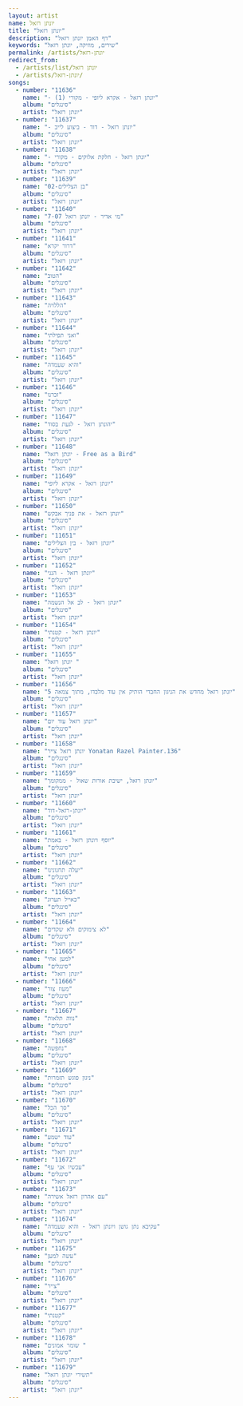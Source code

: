 ```yaml
---
layout: artist
name: יונתן רזאל
title: "יונתן רזאל"
description: "דף האמן יונתן רזאל"
keywords: "שירים, מוזיקה, יונתן רזאל"
permalink: /artists/יונתן-רזאל
redirect_from:
  - /artists/list/יונתן רזאל
  - /artists/יונתן-רזאל/
songs:
  - number: "11636"
    name: "- יונתן רזאל - אקרא ליופי - מקורי (1)"
    album: "סינגלים"
    artist: "יונתן רזאל"
  - number: "11637"
    name: "- יונתן רזאל - דוד - ביצוע לייב"
    album: "סינגלים"
    artist: "יונתן רזאל"
  - number: "11638"
    name: "- יונתן רזאל - חלקת אלוקים - מקורי"
    album: "סינגלים"
    artist: "יונתן רזאל"
  - number: "11639"
    name: "02-בן הצלילים"
    album: "סינגלים"
    artist: "יונתן רזאל"
  - number: "11640"
    name: "7-07 מי אדיר - יונתן רזאל"
    album: "סינגלים"
    artist: "יונתן רזאל"
  - number: "11641"
    name: "דרור יקרא"
    album: "סינגלים"
    artist: "יונתן רזאל"
  - number: "11642"
    name: "הטוב"
    album: "סינגלים"
    artist: "יונתן רזאל"
  - number: "11643"
    name: "הללויה"
    album: "סינגלים"
    artist: "יונתן רזאל"
  - number: "11644"
    name: "ואני תפילתי"
    album: "סינגלים"
    artist: "יונתן רזאל"
  - number: "11645"
    name: "והיא שעמדה"
    album: "סינגלים"
    artist: "יונתן רזאל"
  - number: "11646"
    name: "זכרנו"
    album: "סינגלים"
    artist: "יונתן רזאל"
  - number: "11647"
    name: "יהונתן רזאל - לגעת בסוד"
    album: "סינגלים"
    artist: "יונתן רזאל"
  - number: "11648"
    name: "יונתן רזאל - Free as a Bird"
    album: "סינגלים"
    artist: "יונתן רזאל"
  - number: "11649"
    name: "יונתן רזאל - אקרא ליופי"
    album: "סינגלים"
    artist: "יונתן רזאל"
  - number: "11650"
    name: "יונתן רזאל - את פניך אבקש"
    album: "סינגלים"
    artist: "יונתן רזאל"
  - number: "11651"
    name: "יונתן רזאל - בין הצלילים"
    album: "סינגלים"
    artist: "יונתן רזאל"
  - number: "11652"
    name: "יונתן רזאל - הנני"
    album: "סינגלים"
    artist: "יונתן רזאל"
  - number: "11653"
    name: "יונתן רזאל - לב אל הנשמה"
    album: "סינגלים"
    artist: "יונתן רזאל"
  - number: "11654"
    name: "יונתן רזאל - קטנתי"
    album: "סינגלים"
    artist: "יונתן רזאל"
  - number: "11655"
    name: "יונתן רזאל "
    album: "סינגלים"
    artist: "יונתן רזאל"
  - number: "11656"
    name: "יונתן רזאל מחדש את הניגון החבדי הותיק אין עוד מלבדו, מתוך צמאה 5"
    album: "סינגלים"
    artist: "יונתן רזאל"
  - number: "11657"
    name: "יונתן רזאל עוד יום"
    album: "סינגלים"
    artist: "יונתן רזאל"
  - number: "11658"
    name: "יונתן רזאל צייר Yonatan Razel Painter.136"
    album: "סינגלים"
    artist: "יונתן רזאל"
  - number: "11659"
    name: "יונתן רזאל, ישיבת אורות שאול - ממקומך"
    album: "סינגלים"
    artist: "יונתן רזאל"
  - number: "11660"
    name: "יונתן-רזאל-דוד"
    album: "סינגלים"
    artist: "יונתן רזאל"
  - number: "11661"
    name: "יוסף ויונתן רזאל - באמת"
    album: "סינגלים"
    artist: "יונתן רזאל"
  - number: "11662"
    name: "יעלה תחנונינו"
    album: "סינגלים"
    artist: "יונתן רזאל"
  - number: "11663"
    name: "כאייל תערוג"
    album: "סינגלים"
    artist: "יונתן רזאל"
  - number: "11664"
    name: "לא צימוקים ולא שקדים"
    album: "סינגלים"
    artist: "יונתן רזאל"
  - number: "11665"
    name: "למען אחי"
    album: "סינגלים"
    artist: "יונתן רזאל"
  - number: "11666"
    name: "מעוז צור"
    album: "סינגלים"
    artist: "יונתן רזאל"
  - number: "11667"
    name: "נווה תלאות"
    album: "סינגלים"
    artist: "יונתן רזאל"
  - number: "11668"
    name: "נחפשה"
    album: "סינגלים"
    artist: "יונתן רזאל"
  - number: "11669"
    name: "ניגון פוגש תזמרות"
    album: "סינגלים"
    artist: "יונתן רזאל"
  - number: "11670"
    name: "סך הכל"
    album: "סינגלים"
    artist: "יונתן רזאל"
  - number: "11671"
    name: "עוד ישמע"
    album: "סינגלים"
    artist: "יונתן רזאל"
  - number: "11672"
    name: "עכשיו אני עף"
    album: "סינגלים"
    artist: "יונתן רזאל"
  - number: "11673"
    name: "עם אהרון רזאל אשירה"
    album: "סינגלים"
    artist: "יונתן רזאל"
  - number: "11674"
    name: "עקיבא נתן גושן ויונתן רזאל - והיא שעמדה"
    album: "סינגלים"
    artist: "יונתן רזאל"
  - number: "11675"
    name: "עשה למען"
    album: "סינגלים"
    artist: "יונתן רזאל"
  - number: "11676"
    name: "צייר"
    album: "סינגלים"
    artist: "יונתן רזאל"
  - number: "11677"
    name: "קטנתי"
    album: "סינגלים"
    artist: "יונתן רזאל"
  - number: "11678"
    name: "שומר אמונים "
    album: "סינגלים"
    artist: "יונתן רזאל"
  - number: "11679"
    name: "תשירי יונתן רזאל"
    album: "סינגלים"
    artist: "יונתן רזאל"
---
```

